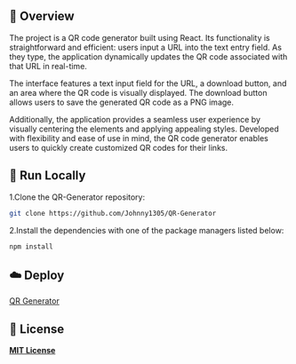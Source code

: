 ## 📌 Overview

The project is a QR code generator built using React. Its functionality is straightforward and efficient: users input a URL into the text entry field. As they type, the application dynamically updates the QR code associated with that URL in real-time. 

The interface features a text input field for the URL, a download button, and an area where the QR code is visually displayed. The download button allows users to save the generated QR code as a PNG image. 

Additionally, the application provides a seamless user experience by visually centering the elements and applying appealing styles. Developed with flexibility and ease of use in mind, the QR code generator enables users to quickly create customized QR codes for their links.


## 🚀 Run Locally
1.Clone the QR-Generator repository:
```sh
git clone https://github.com/Johnny1305/QR-Generator
```
2.Install the dependencies with one of the package managers listed below:
```bash
npm install
```

## ☁️ Deploy

[QR Generator](https://gen-qr.vercel.app)

## 📄 License

[**MIT License**](LICENSE)
